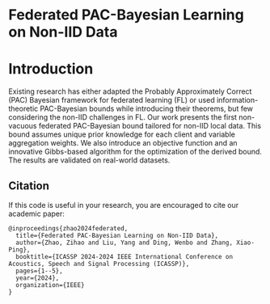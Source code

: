 # Federated PAC-Bayesian Learning on Non-IID Data

# Introduction
Existing research has either adapted the Probably Approximately Correct (PAC) Bayesian framework for federated learning (FL) or used information-theoretic PAC-Bayesian bounds while introducing their theorems, but few considering the non-IID challenges in FL. Our work presents the first non-vacuous federated PAC-Bayesian bound tailored for non-IID local data. This bound assumes unique prior knowledge for each client and variable aggregation weights. We also introduce an objective function and an innovative Gibbs-based algorithm for the optimization of the derived bound. The results are validated on real-world datasets.



## Citation

If this code is useful in your research, you are encouraged to cite our academic paper:
```
@inproceedings{zhao2024federated,
  title={Federated PAC-Bayesian Learning on Non-IID Data},
  author={Zhao, Zihao and Liu, Yang and Ding, Wenbo and Zhang, Xiao-Ping},
  booktitle={ICASSP 2024-2024 IEEE International Conference on Acoustics, Speech and Signal Processing (ICASSP)},
  pages={1--5},
  year={2024},
  organization={IEEE}
}
```
